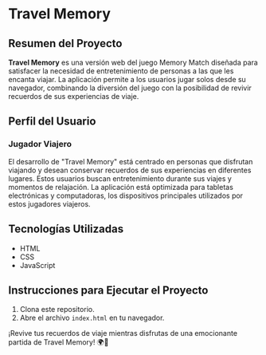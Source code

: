 # Travel Memory

## Resumen del Proyecto

**Travel Memory** es una versión web del juego Memory Match diseñada para satisfacer la necesidad de entretenimiento de personas a las que les encanta viajar. La aplicación permite a los usuarios jugar solos desde su navegador, combinando la diversión del juego con la posibilidad de revivir recuerdos de sus experiencias de viaje.

## Perfil del Usuario

### Jugador Viajero

El desarrollo de "Travel Memory" está centrado en personas que disfrutan viajando y desean conservar recuerdos de sus experiencias en diferentes lugares. Estos usuarios buscan entretenimiento durante sus viajes y momentos de relajación. La aplicación está optimizada para tabletas electrónicas y computadoras, los dispositivos principales utilizados por estos jugadores viajeros.

## Tecnologías Utilizadas

- HTML
- CSS
- JavaScript


## Instrucciones para Ejecutar el Proyecto

1. Clona este repositorio.
2. Abre el archivo `index.html` en tu navegador.

¡Revive tus recuerdos de viaje mientras disfrutas de una emocionante partida de Travel Memory! 🌍🧠
